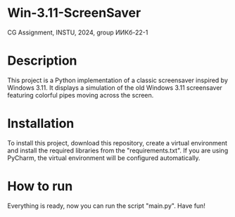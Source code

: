 # Win-3.11-ScreenSaver
CG Assignment, INSTU, 2024, group ИИКб-22-1

# Description
This project is a Python implementation of a classic screensaver inspired by Windows 3.11. It displays a simulation of the old Windows 3.11 screensaver featuring colorful pipes moving across the screen.

# Installation
To install this project, download this repository, create a virtual environment and install the required libraries from the "requirements.txt". If you are using PyCharm, the virtual environment will be configured automatically.

# How to run
Everything is ready, now you can run the script "main.py". Have fun!
